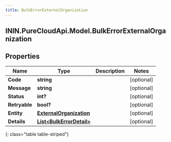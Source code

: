 ```yaml
---
title: BulkErrorExternalOrganization
---
```

## ININ.PureCloudApi.Model.BulkErrorExternalOrganization

## Properties

|Name | Type | Description | Notes|
|------------ | ------------- | ------------- | -------------|
| **Code** | **string** |  | [optional] |
| **Message** | **string** |  | [optional] |
| **Status** | **int?** |  | [optional] |
| **Retryable** | **bool?** |  | [optional] |
| **Entity** | [**ExternalOrganization**](ExternalOrganization.html) |  | [optional] |
| **Details** | [**List&lt;BulkErrorDetail&gt;**](BulkErrorDetail.html) |  | [optional] |
{: class="table table-striped"}


